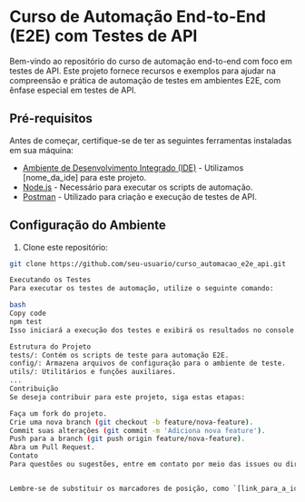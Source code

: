 # Curso de Automação End-to-End (E2E) com Testes de API

Bem-vindo ao repositório do curso de automação end-to-end com foco em testes de API. Este projeto fornece recursos e exemplos para ajudar na compreensão e prática de automação de testes em ambientes E2E, com ênfase especial em testes de API.

## Pré-requisitos

Antes de começar, certifique-se de ter as seguintes ferramentas instaladas em sua máquina:

- [Ambiente de Desenvolvimento Integrado (IDE)](link_para_a_ide) - Utilizamos [nome_da_ide] para este projeto.
- [Node.js](https://nodejs.org/) - Necessário para executar os scripts de automação.
- [Postman](https://www.postman.com/) - Utilizado para criação e execução de testes de API.

## Configuração do Ambiente

1. Clone este repositório:

```bash
git clone https://github.com/seu-usuario/curso_automacao_e2e_api.git

Executando os Testes
Para executar os testes de automação, utilize o seguinte comando:

bash
Copy code
npm test
Isso iniciará a execução dos testes e exibirá os resultados no console.

Estrutura do Projeto
tests/: Contém os scripts de teste para automação E2E.
config/: Armazena arquivos de configuração para o ambiente de teste.
utils/: Utilitários e funções auxiliares.
...
Contribuição
Se deseja contribuir para este projeto, siga estas etapas:

Faça um fork do projeto.
Crie uma nova branch (git checkout -b feature/nova-feature).
Commit suas alterações (git commit -m 'Adiciona nova feature').
Push para a branch (git push origin feature/nova-feature).
Abra um Pull Request.
Contato
Para questões ou sugestões, entre em contato por meio das issues ou diretamente por email: seu.email@example.com.


Lembre-se de substituir os marcadores de posição, como `[link_para_a_ide]`, `[nome_da_ide]`, `[seu-usuario]`, etc., com informações específicas do seu projeto. Personalize as seções conforme necessário para refletir a estrutura e os requisitos do seu curso de automação E2E com testes de API.
